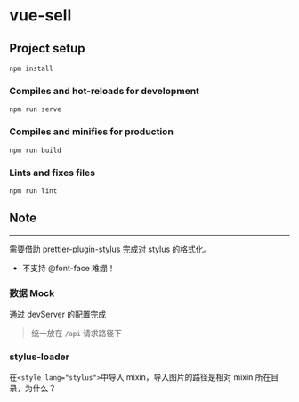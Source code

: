 # vue-sell

## Project setup

```
npm install
```

### Compiles and hot-reloads for development

```
npm run serve
```

### Compiles and minifies for production

```
npm run build
```

### Lints and fixes files

```
npm run lint
```

## Note

---

需要借助 prettier-plugin-stylus 完成对 stylus 的格式化。

- 不支持 @font-face 难绷！

### 数据 Mock

通过 devServer 的配置完成

> 统一放在 `/api` 请求路径下

### stylus-loader

在`<style lang="stylus">`中导入 mixin，导入图片的路径是相对 mixin 所在目录，为什么？
